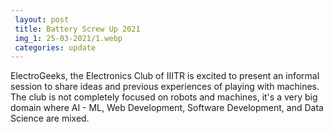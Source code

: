 ```yaml
---
 layout: post	
 title: Battery Screw Up 2021
 img_1: 25-03-2021/1.webp
 categories: update
---
```


ElectroGeeks, the Electronics Club of IIITR is excited to present an informal session to share ideas and previous experiences of playing with machines. The club is not completely focused on robots and machines, it's a very big domain where AI - ML, Web Development, Software Development, and Data Science are mixed. 
